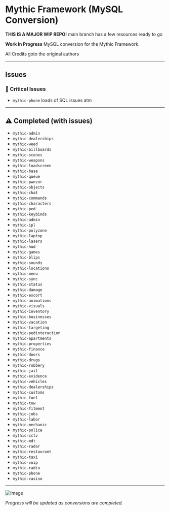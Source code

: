 # Mythic Framework (MySQL Conversion)

**THIS IS A MAJOR WIP REPO!** main branch has a few resources ready to go


**Work In Progress** MySQL conversion for the Mythic Framework.

All Credits goto the original authors

---

## Issues

### 🚨 Critical Issues
- `mythic-phone` loads of SQL issues atm


---

## ⚠️ Completed (with issues)

- `mythic-admin`
- `mythic-dealerships`
- `mythic-weed`
- `mythic-billboards`
- `mythic-scenes`
- `mythic-weapons`
- `mythic-loadscreen`
- `mythic-base`
- `mythic-queue`
- `mythic-pwnzor`
- `mythic-objects`
- `mythic-chat`
- `mythic-commands`
- `mythic-characters`
- `mythic-ped`
- `mythic-keybinds`
- `mythic-admin`
- `mythic-ipl`
- `mythic-polyzone`
- `mythic-laptop`
- `mythic-lasers`
- `mythic-hud`
- `mythic-games`
- `mythic-blips`
- `mythic-sounds`
- `mythic-locations`
- `mythic-menu`
- `mythic-sync`
- `mythic-status`
- `mythic-damage`
- `mythic-escort`
- `mythic-animations`
- `mythic-visuals`
- `mythic-inventory`
- `mythic-businesses`
- `mythic-vacation`
- `mythic-targeting`
- `mythic-pedinteraction`
- `mythic-apartments`
- `mythic-properties`
- `mythic-finance`
- `mythic-doors`
- `mythic-drugs`
- `mythic-robbery`
- `mythic-jail`
- `mythic-evidence`
- `mythic-vehicles`
- `mythic-dealerships`
- `mythic-customs`
- `mythic-fuel`
- `mythic-tow`
- `mythic-fitment`
- `mythic-jobs`
- `mythic-labor`
- `mythic-mechanic`
- `mythic-police`
- `mythic-cctv`
- `mythic-mdt`
- `mythic-radar`
- `mythic-restaurant`
- `mythic-taxi`
- `mythic-voip`
- `mythic-radio`
- `mythic-phone`
- `mythic-casino`

---

![image](https://github.com/user-attachments/assets/e9392f39-d836-4467-a146-3e2fd6167778)


*Progress will be updated as conversions are completed.*

